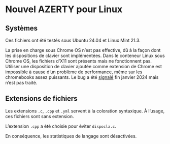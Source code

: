 # Nouvel AZERTY pour Linux

## Systèmes
Ces fichiers ont été testés sous Ubuntu 24.04 et Linux Mint 21.3.

La prise en charge sous Chrome OS n’est pas effective, dû à la façon dont les dispositions de clavier sont implémentées. Dans le conteneur Linux sous Chrome OS, les fichiers d’X11 sont présents mais ne fonctionnent pas. Utiliser une disposition de clavier ajoutée comme extension de Chrome est impossible à cause d’un problème de performance, même sur les chromebooks assez puissants. Le bug a été [signalé](https://github.com/google/extra-keyboards-for-chrome-os/issues/135) fin janvier 2024 mais n’est pas traité.

## Extensions de fichiers
Les extensions `.c`, `.cpp` et `.yml` servent à la coloration syntaxique. À l’usage, ces fichiers sont sans extension.

L’extension `.cpp` a été choisie pour éviter `dispocla.c`.

En conséquence, les statistiques de langage sont désactivées.
